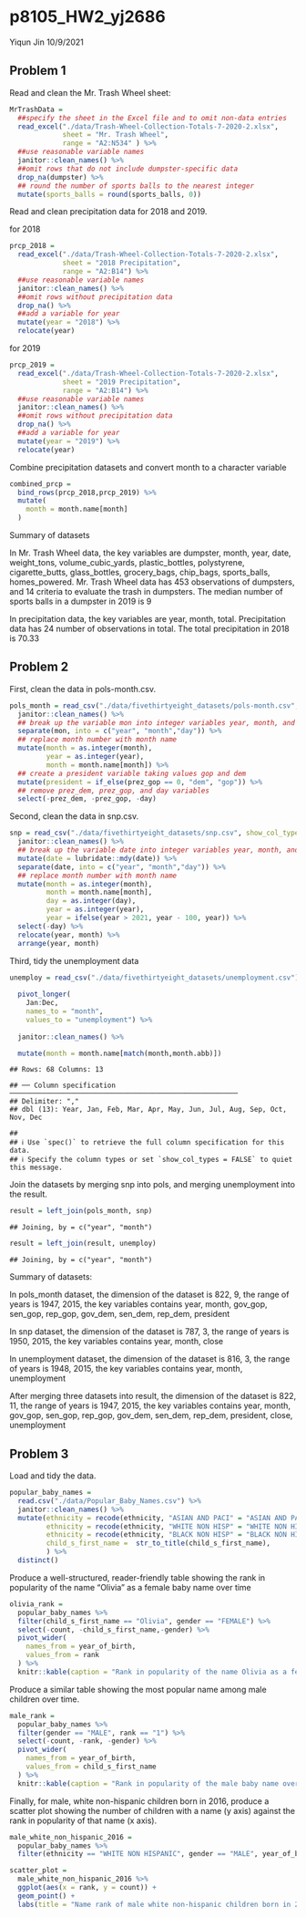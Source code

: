 p8105\_HW2\_yj2686
================
Yiqun Jin
10/9/2021

## Problem 1

Read and clean the Mr. Trash Wheel sheet:

``` r
MrTrashData = 
  ##specify the sheet in the Excel file and to omit non-data entries
  read_excel("./data/Trash-Wheel-Collection-Totals-7-2020-2.xlsx", 
             sheet = "Mr. Trash Wheel", 
             range = "A2:N534" ) %>%
  ##use reasonable variable names
  janitor::clean_names() %>% 
  ##omit rows that do not include dumpster-specific data
  drop_na(dumpster) %>% 
  ## round the number of sports balls to the nearest integer
  mutate(sports_balls = round(sports_balls, 0))
```

Read and clean precipitation data for 2018 and 2019.

for 2018

``` r
prcp_2018 = 
  read_excel("./data/Trash-Wheel-Collection-Totals-7-2020-2.xlsx",
             sheet = "2018 Precipitation",
             range = "A2:B14") %>% 
  ##use reasonable variable names
  janitor::clean_names() %>% 
  ##omit rows without precipitation data
  drop_na() %>% 
  ##add a variable for year
  mutate(year = "2018") %>% 
  relocate(year)
```

for 2019

``` r
prcp_2019 = 
  read_excel("./data/Trash-Wheel-Collection-Totals-7-2020-2.xlsx",
             sheet = "2019 Precipitation",
             range = "A2:B14") %>% 
  ##use reasonable variable names
  janitor::clean_names() %>% 
  ##omit rows without precipitation data
  drop_na() %>% 
  ##add a variable for year
  mutate(year = "2019") %>% 
  relocate(year)
```

Combine precipitation datasets and convert month to a character variable

``` r
combined_prcp =
  bind_rows(prcp_2018,prcp_2019) %>% 
  mutate(
    month = month.name[month]
  ) 
```

Summary of datasets

In Mr. Trash Wheel data, the key variables are dumpster, month, year,
date, weight\_tons, volume\_cubic\_yards, plastic\_bottles, polystyrene,
cigarette\_butts, glass\_bottles, grocery\_bags, chip\_bags,
sports\_balls, homes\_powered. Mr. Trash Wheel data has 453 observations
of dumpsters, and 14 criteria to evaluate the trash in dumpsters. The
median number of sports balls in a dumpster in 2019 is 9

In precipitation data, the key variables are year, month, total.
Precipitation data has 24 number of observations in total. The total
precipitation in 2018 is 70.33

## Problem 2

First, clean the data in pols-month.csv.

``` r
pols_month = read_csv("./data/fivethirtyeight_datasets/pols-month.csv",show_col_types = FALSE) %>% 
  janitor::clean_names() %>% 
  ## break up the variable mon into integer variables year, month, and day
  separate(mon, into = c("year", "month","day")) %>%
  ## replace month number with month name
  mutate(month = as.integer(month),
         year = as.integer(year),
         month = month.name[month]) %>% 
  ## create a president variable taking values gop and dem
  mutate(president = if_else(prez_gop == 0, "dem", "gop")) %>%
  ## remove prez_dem, prez_gop, and day variables
  select(-prez_dem, -prez_gop, -day)
```

Second, clean the data in snp.csv.

``` r
snp = read_csv("./data/fivethirtyeight_datasets/snp.csv", show_col_types = FALSE) %>% 
  janitor::clean_names() %>% 
  ## break up the variable date into integer variables year, month, and day
  mutate(date = lubridate::mdy(date)) %>% 
  separate(date, into = c("year", "month","day")) %>%
  ## replace month number with month name
  mutate(month = as.integer(month),
         month = month.name[month],
         day = as.integer(day),
         year = as.integer(year),
         year = ifelse(year > 2021, year - 100, year)) %>%
  select(-day) %>% 
  relocate(year, month) %>%
  arrange(year, month)
```

Third, tidy the unemployment data

``` r
unemploy = read_csv("./data/fivethirtyeight_datasets/unemployment.csv") %>%
  
  pivot_longer(
    Jan:Dec,
    names_to = "month",
    values_to = "unemployment") %>%
  
  janitor::clean_names() %>%

  mutate(month = month.name[match(month,month.abb)])
```

    ## Rows: 68 Columns: 13

    ## ── Column specification ────────────────────────────────────────────────────────
    ## Delimiter: ","
    ## dbl (13): Year, Jan, Feb, Mar, Apr, May, Jun, Jul, Aug, Sep, Oct, Nov, Dec

    ## 
    ## ℹ Use `spec()` to retrieve the full column specification for this data.
    ## ℹ Specify the column types or set `show_col_types = FALSE` to quiet this message.

Join the datasets by merging snp into pols, and merging unemployment
into the result.

``` r
result = left_join(pols_month, snp)
```

    ## Joining, by = c("year", "month")

``` r
result = left_join(result, unemploy)
```

    ## Joining, by = c("year", "month")

Summary of datasets:

In pols\_month dataset, the dimension of the dataset is 822, 9, the
range of years is 1947, 2015, the key variables contains year, month,
gov\_gop, sen\_gop, rep\_gop, gov\_dem, sen\_dem, rep\_dem, president

In snp dataset, the dimension of the dataset is 787, 3, the range of
years is 1950, 2015, the key variables contains year, month, close

In unemployment dataset, the dimension of the dataset is 816, 3, the
range of years is 1948, 2015, the key variables contains year, month,
unemployment

After merging three datasets into result, the dimension of the dataset
is 822, 11, the range of years is 1947, 2015, the key variables contains
year, month, gov\_gop, sen\_gop, rep\_gop, gov\_dem, sen\_dem, rep\_dem,
president, close, unemployment

## Problem 3

Load and tidy the data.

``` r
popular_baby_names = 
  read.csv("./data/Popular_Baby_Names.csv") %>% 
  janitor::clean_names() %>% 
  mutate(ethnicity = recode(ethnicity, "ASIAN AND PACI" = "ASIAN AND PACIFIC ISLANDER"),
         ethnicity = recode(ethnicity, "WHITE NON HISP" = "WHITE NON HISPANIC"),
         ethnicity = recode(ethnicity, "BLACK NON HISP" = "BLACK NON HISPANIC"),
         child_s_first_name =  str_to_title(child_s_first_name),
         ) %>%
  distinct()
```

Produce a well-structured, reader-friendly table showing the rank in
popularity of the name “Olivia” as a female baby name over time

``` r
olivia_rank = 
  popular_baby_names %>% 
  filter(child_s_first_name == "Olivia", gender == "FEMALE") %>% 
  select(-count, -child_s_first_name,-gender) %>% 
  pivot_wider(
    names_from = year_of_birth,
    values_from = rank
  ) %>%
  knitr::kable(caption = "Rank in popularity of the name Olivia as a female baby name over time")
```

Produce a similar table showing the most popular name among male
children over time.

``` r
male_rank = 
  popular_baby_names %>%
  filter(gender == "MALE", rank == "1") %>% 
  select(-count, -rank, -gender) %>% 
  pivot_wider(
    names_from = year_of_birth,
    values_from = child_s_first_name
  ) %>%
  knitr::kable(caption = "Rank in popularity of the male baby name over time")
```

Finally, for male, white non-hispanic children born in 2016, produce a
scatter plot showing the number of children with a name (y axis) against
the rank in popularity of that name (x axis).

``` r
male_white_non_hispanic_2016 = 
  popular_baby_names %>%
  filter(ethnicity == "WHITE NON HISPANIC", gender == "MALE", year_of_birth == "2016")

scatter_plot = 
  male_white_non_hispanic_2016 %>% 
  ggplot(aes(x = rank, y = count)) +
  geom_point() +
  labs(title = "Name rank of male white non-hispanic children born in 2016")
```
